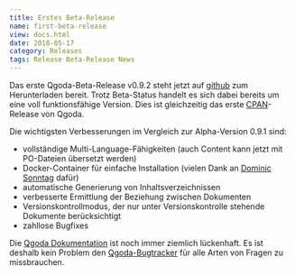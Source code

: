 ```yaml
---
title: Erstes Beta-Release
name: first-beta-release 
view: docs.html
date: 2018-05-17
category: Releases
tags: Release Beta-Release News
---
```

Das erste Qgoda-Beta-Release v0.9.2 steht jetzt auf
[github](https://github.com/gflohr/qgoda/releases) zum Herunterladen bereit.
Trotz Beta-Status handelt es sich dabei bereits um eine voll funktionsfähige
Version.  Dies ist gleichzeitig das erste [CPAN](https://www.cpan.or/)-Release
von Qgoda.

Die wichtigsten Verbesserungen im Vergleich zur Alpha-Version 0.9.1 sind:

* vollständige Multi-Language-Fähigkeiten (auch Content kann jetzt mit
PO-Dateien übersetzt werden)
* Docker-Container für einfache Installation (vielen Dank an
[Dominic Sonntag](https://github.com/sonntagd) dafür)
* automatische Generierung von Inhaltsverzeichnissen
* verbesserte Ermittlung der Beziehung zwischen Dokumenten
* Versionskontrollmodus, der nur unter Versionskontrolle stehende Dokumente
berücksichtigt
* zahllose Bugfixes

Die [Qgoda Dokumentation](http://www.qgoda.net/de/docs/) ist noch immer
ziemlich lückenhaft. Es ist deshalb kein Problem den 
[Qgoda-Bugtracker](https://github.com/gflohr/qgoda/issues) für alle Arten
von Fragen zu missbrauchen.
